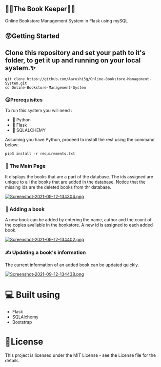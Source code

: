 ## 📕📒The Book Keeper📗📘
Online Bookstore Management System in Flask using mySQL

## 😲Getting Started

## Clone this repository and set your path to it's folder, to get it up and running on your local system.✨

```
git clone https://github.com/Aarushi5g/Online-Bookstore-Management-System.git
cd Online-Bookstore-Management-System
```

### 😌Prerequisites

To run this system you will need :

- 📗 Python
- 📕 Flask
- 📘 SQLALCHEMY

Assuming you have Python, proceed to install the rest using the command below:

```
pip3 install -r requirements.txt
```

### 🤩 The Main Page

It displays the books that are a part of the database. The ids assigned are unique to all the books that are added in the database. Notice that the missing ids are the deleted books from thr database.

[![Screenshot-2021-09-12-134304.png](https://i.postimg.cc/nh0b4h6X/Screenshot-2021-09-12-134304.png)](https://postimg.cc/fVtrZDWs)

### 📖 Adding a book

A new book can be added by entering the name, author and the count of the copies available in the bookstore. A new id is assigned to each added book.

[![Screenshot-2021-09-12-134402.png](https://i.postimg.cc/L8hvW4JY/Screenshot-2021-09-12-134402.png)](https://postimg.cc/Mn2yMSbq)

### ✍️ Updating a book's information

The current information of an added book can be updated quickly.

[![Screenshot-2021-09-12-134438.png](https://i.postimg.cc/65PCyrQq/Screenshot-2021-09-12-134438.png)](https://postimg.cc/XpwrPyd6)

# 💻 Built using
- Flask
- SQLAlchemy
- Bootstrap

# 📃License

This project is licensed under the MIT License - see the License file for the details.
